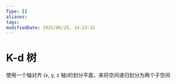 ```yaml
---
Type: []
aliases: 
tags: 
modifiedDate: 2025/06/25, 14:23:32
---
```


# K-d 树

使用一个轴对齐 (x, y, z 轴)的划分平面，来将空间递归划分为两个子空间
